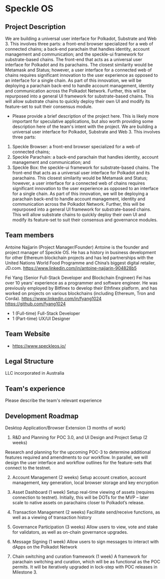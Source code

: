 # Speckle OS

## Project Description
We are building a universal user interface for Polkadot, Substrate and Web 3. This involves three parts: a front-end browser specialized for a web of connected chains; a back-end parachain that handles identity, account management and communication; and the speckle-ui framework for substrate-based chains. The front-end that acts as a universal user interface for Polkadot and its parachains. The closest similarity would be Metamask and Status; however, a user interface for a connected web of chains requires significant innovation to the user experience as opposed to an interface for a single chain. As part of this innovation, we will be deploying a parachain back-end to handle account management, identity and communication across the Polkadot Network. Further, this will be repurposed into a general UI framework for substrate-based chains. This will allow substrate chains to quickly deploy their own UI and modify its feature-set to suit their consensus module.


* Please provide a brief description of the project here. This is likely more important for speculative applications, but also worth providing some description here of the team's intent with the project.
We are building a universal user interface for Polkadot, Substrate and Web 3. This involves three parts:
1.	Speckle Browser: a front-end browser specialized for a web of connected chains;
2.	Speckle Parachain: a back-end parachain that handles identity, account management and communication; and
3.	Speckle Box: the speckle-ui framework for substrate-based chains.
The front-end that acts as a universal user interface for Polkadot and its parachains. This closest similarity would be Metamask and Status; however, a user interface for a connected web of chains requires significant innovation to the user experience as opposed to an interface for a single chain. As part of this innovation, we will be deploying a parachain back-end to handle account management, identity and communication across the Polkadot Network. Further, this will be repurposed into a general UI framework for substrate-based chains. This will allow substrate chains to quickly deploy their own UI and modify its feature-set to suit their consensus and governance modules.

## Team members
Antoine Najjarin (Project Manager/Founder)
Antoine is the founder and project manager of Speckle OS. He has a history in business development for other Ethereum blockchain projects and has led partnerships with the United Nations World Food Programme and China’s biggest digital retailer, JD.com.
https://www.linkedin.com/in/antoine-najjarin-904828b5

Fei Yang (Senior Full-Stack Developer and Blockchain Engineer)
Fei has over 10 years’ experience as a programmer and software engineer. He was previously employed by Bitfinex to develop their Ethfinex platform, and has worked on projects on various blockchains (including Ethereum, Tron and Corda).
https://www.linkedin.com/in/fyang1024
https://github.com/fyang1024
+ 1 (Full-time) Full-Stack Developer
+ 1 (Part-time) UX/UI Designer


## Team Website
* https://www.speckleos.io/

## Legal Structure
LLC incorporated in Australia

## Team's experience
Please describe the team's relevant experience

## Development Roadmap
Desktop Application/Browser Extension (3 months of work)

1. R&D and Planning for POC 3.0, and UI Design and Project Setup (2 weeks)

Research and planning for the upcoming POC-3 to determine additional features required and amendments to our workflow. In parallel, we will design the user interface and workflow outlines for the feature-sets that connect to the testnet.

2. Account Management (2 weeks)
Setup account creation, account management, key generation, local browser storage and key encryption

3. Asset Dashboard (1 week)
Setup real-time viewing of assets (requires connection to testnet). Initially, this will be DOTs for the MVP – later scale to native assets on parachains closer to Polkadot’s release.

4. Transaction Management (2 weeks)
Facilitate send/receive functions, as well as a viewing of transaction history

5. Governance Participation (3 weeks)
Allow users to view, vote and stake for validators, as well as on-chain governance upgrades.

6. Message Signing (1 week)
Allow users to sign messages to interact with dApps on the Polkadot Network

7. Chain switching and curation framework (1 week)
A framework for parachain switching and curation, which will be as functional as the POC permits. It will be iteratively upgraded in lock-step with POC releases in Milestone 3.
